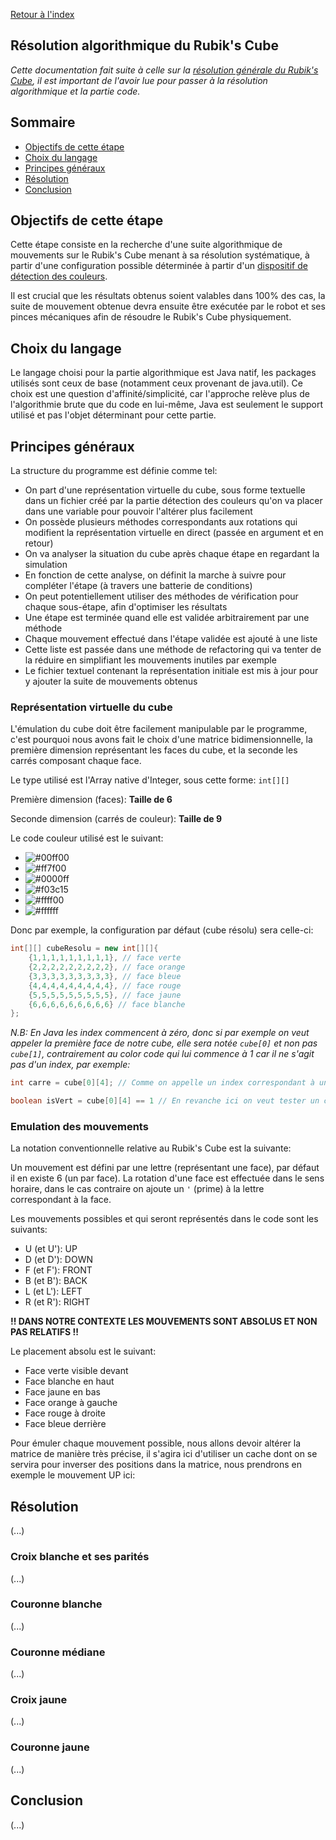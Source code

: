 [Retour à l'index](../../readme.md)

## Résolution algorithmique du Rubik's Cube

_Cette documentation fait suite à celle sur la [résolution générale du Rubik's Cube](../solve/solve.md), il est important de l'avoir lue pour passer à la résolution algorithmique et la partie code._

## Sommaire

- [Objectifs de cette étape](#objectifs-de-cette-étape)
- [Choix du langage](#choix-du-langage)
- [Principes généraux](#principes-généraux)
- [Résolution](#résolution)
- [Conclusion](#conclusion)

## Objectifs de cette étape

Cette étape consiste en la recherche d'une suite algorithmique de mouvements sur le Rubik's Cube menant à sa résolution systématique, à partir d'une configuration possible déterminée à partir d'un [dispositif de détection des couleurs](../color_detection/color_detection.md).

Il est crucial que les résultats obtenus soient valables dans 100% des cas, la suite de mouvement obtenue devra ensuite être exécutée par le robot et ses pinces mécaniques afin de résoudre le Rubik's Cube physiquement.

## Choix du langage

Le langage choisi pour la partie algorithmique est Java natif, les packages utilisés sont ceux de base (notamment ceux provenant de java.util).
Ce choix est une question d'affinité/simplicité, car l'approche relève plus de l'algorithmie brute que du code en lui-même, Java est seulement le support utilisé et pas l'objet déterminant pour cette partie.

## Principes généraux

La structure du programme est définie comme tel:

- On part d'une représentation virtuelle du cube, sous forme textuelle dans un fichier créé par la partie détection des couleurs qu'on va placer dans une variable pour pouvoir l'altérer plus facilement
- On possède plusieurs méthodes correspondants aux rotations qui modifient la représentation virtuelle en direct (passée en argument et en retour)
- On va analyser la situation du cube après chaque étape en regardant la simulation
- En fonction de cette analyse, on définit la marche à suivre pour compléter l'étape (à travers une batterie de conditions)
- On peut potentiellement utiliser des méthodes de vérification pour chaque sous-étape, afin d'optimiser les résultats
- Une étape est terminée quand elle est validée arbitrairement par une méthode
- Chaque mouvement effectué dans l'étape validée est ajouté à une liste
- Cette liste est passée dans une méthode de refactoring qui va tenter de la réduire en simplifiant les mouvements inutiles par exemple
- Le fichier textuel contenant la représentation initiale est mis à jour pour y ajouter la suite de mouvements obtenus

### Représentation virtuelle du cube

L'émulation du cube doit être facilement manipulable par le programme, c'est pourquoi nous avons fait le choix d'une matrice bidimensionnelle, la première dimension représentant les faces du cube, et la seconde les carrés composant chaque face.

Le type utilisé est l'Array native d'Integer, sous cette forme: `int[][]`

Première dimension (faces): **Taille de 6**

Seconde dimension (carrés de couleur): **Taille de 9**

Le code couleur utilisé est le suivant:

- ![#00ff00](https://via.placeholder.com/30/00ff00/000000?text=1)
- ![#ff7f00](https://via.placeholder.com/30/ff7f00/000000?text=2)
- ![#0000ff](https://via.placeholder.com/30/0000ff/000000?text=3)
- ![#f03c15](https://via.placeholder.com/30/f03c15/000000?text=4)
- ![#ffff00](https://via.placeholder.com/30/ffff00/000000?text=5)
- ![#ffffff](https://via.placeholder.com/30/ffffff/000000?text=6)

Donc par exemple, la configuration par défaut (cube résolu) sera celle-ci:

```java
int[][] cubeResolu = new int[][]{
    {1,1,1,1,1,1,1,1,1}, // face verte
    {2,2,2,2,2,2,2,2,2}, // face orange
    {3,3,3,3,3,3,3,3,3}, // face bleue
    {4,4,4,4,4,4,4,4,4}, // face rouge
    {5,5,5,5,5,5,5,5,5}, // face jaune
    {6,6,6,6,6,6,6,6,6} // face blanche
};
```

_N.B: En Java les index commencent à zéro, donc si par exemple on veut appeler la première face de notre cube, elle sera notée `cube[0]` et non pas `cube[1]`, contrairement au color code qui lui commence à 1 car il ne s'agit pas d'un index, par exemple:_

```java
int carre = cube[0][4]; // Comme on appelle un index correspondant à une face, on commence par 0

boolean isVert = cube[0][4] == 1 // En revanche ici on veut tester un color code, donc on commence par 1
```

### Emulation des mouvements

La notation conventionnelle relative au Rubik's Cube est la suivante:

Un mouvement est défini par une lettre (représentant une face), par défaut il en existe 6 (un par face).
La rotation d'une face est effectuée dans le sens horaire, dans le cas contraire on ajoute un `'` (prime) à la lettre correspondant à la face.

Les mouvements possibles et qui seront représentés dans le code sont les suivants:

- U (et U'): UP
- D (et D'): DOWN
- F (et F'): FRONT
- B (et B'): BACK
- L (et L'): LEFT
- R (et R'): RIGHT

**!! DANS NOTRE CONTEXTE LES MOUVEMENTS SONT ABSOLUS ET NON PAS RELATIFS !!**

Le placement absolu est le suivant:

- Face verte visible devant
- Face blanche en haut
- Face jaune en bas
- Face orange à gauche
- Face rouge à droite
- Face bleue derrière

Pour émuler chaque mouvement possible, nous allons devoir altérer la matrice de manière très précise, il s'agira ici d'utiliser un cache dont on se servira pour inverser des positions dans la matrice, nous prendrons en exemple le mouvement UP ici:

## Résolution

(...)

### Croix blanche et ses parités

(...)

### Couronne blanche

(...)

### Couronne médiane

(...)

### Croix jaune

(...)

### Couronne jaune

(...)

## Conclusion

(...)
